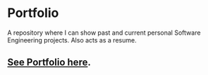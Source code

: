 # Portfolio
A repository where I can show past and current personal Software Engineering projects. Also acts as a resume.
## [See Portfolio here](https://grumpycello.github.io/portfolio/).
